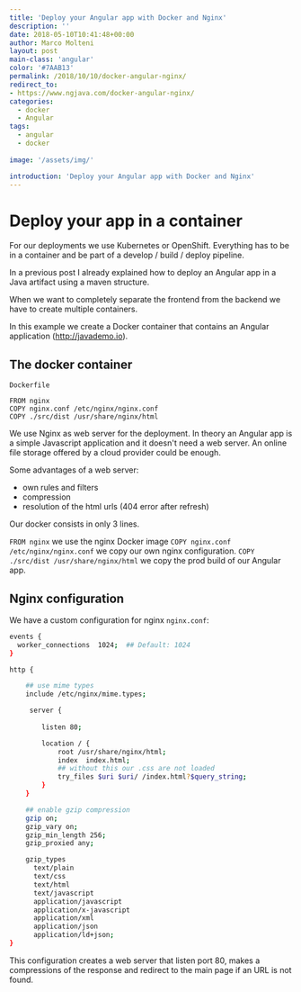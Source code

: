 ```yaml
---
title: 'Deploy your Angular app with Docker and Nginx'
description: ''
date: 2018-05-10T10:41:48+00:00
author: Marco Molteni
layout: post
main-class: 'angular'
color: '#7AAB13'
permalink: /2018/10/10/docker-angular-nginx/
redirect_to:
- https://www.ngjava.com/docker-angular-nginx/
categories:
  - docker
  - Angular
tags:
  - angular
  - docker
 
image: '/assets/img/'

introduction: 'Deploy your Angular app with Docker and Nginx'
---
```


# Deploy your app in a container

For our deployments we use Kubernetes or OpenShift. Everything has to be in a container and be part of a develop / build / deploy pipeline.

In a previous post I already explained how to deploy an Angular app in a Java artifact using a maven structure.

When we want to completely separate the frontend from the backend we have to create multiple containers.

In this example we create a Docker container that contains an Angular application (http://javademo.io).

## The docker container

`Dockerfile`

``` docker
FROM nginx
COPY nginx.conf /etc/nginx/nginx.conf
COPY ./src/dist /usr/share/nginx/html
```

We use Nginx as web server for the deployment. In theory an Angular app is a simple Javascript application and it doesn't need a web server. An online file storage offered by a cloud provider could be enough.

Some advantages of a web server:
* own rules and filters
* compression
* resolution of the html urls (404 error after refresh)

Our docker consists in only 3 lines.

`FROM nginx` we use the nginx Docker image
`COPY nginx.conf /etc/nginx/nginx.conf` we copy our own nginx configuration.
`COPY ./src/dist /usr/share/nginx/html` we copy the prod build of our Angular app.

## Nginx configuration

We have a custom configuration for nginx `nginx.conf`:

``` bash
events {
  worker_connections  1024;  ## Default: 1024
}

http {

    ## use mime types
    include /etc/nginx/mime.types;

     server {
       
        listen 80;

        location / {
            root /usr/share/nginx/html;
            index  index.html;
            ## without this our .css are not loaded
            try_files $uri $uri/ /index.html?$query_string;
        }
    }

    ## enable gzip compression
    gzip on;
    gzip_vary on;
    gzip_min_length 256;
    gzip_proxied any;

    gzip_types
      text/plain
      text/css
      text/html
      text/javascript
      application/javascript
      application/x-javascript
      application/xml
      application/json
      application/ld+json;
}
```

This configuration creates a web server that listen port 80, makes a compressions of the response and redirect to the main page if an URL is not found.